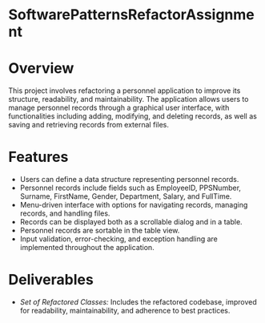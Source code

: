 # SoftwarePatternsRefactorAssignment

# Overview
This project involves refactoring a personnel application to improve its structure, readability, and maintainability. The application allows users to manage personnel records through a graphical user interface, with functionalities including adding, modifying, and deleting records, as well as saving and retrieving records from external files.

# Features
- Users can define a data structure representing personnel records.
- Personnel records include fields such as EmployeeID, PPSNumber, Surname, FirstName, Gender, Department, Salary, and FullTime.
- Menu-driven interface with options for navigating records, managing records, and handling files.
- Records can be displayed both as a scrollable dialog and in a table.
- Personnel records are sortable in the table view.
- Input validation, error-checking, and exception handling are implemented throughout the application.

# Deliverables
- _Set of Refactored Classes:_ Includes the refactored codebase, improved for readability, maintainability, and adherence to best practices.
